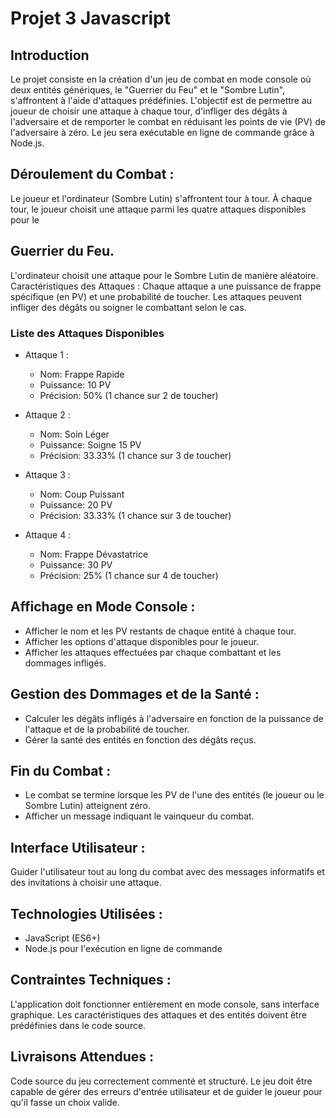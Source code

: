 # Projet 3 Javascript

## Introduction
Le projet consiste en la création d'un jeu de combat en mode console où deux entités
génériques, le "Guerrier du Feu" et le "Sombre Lutin", s'affrontent à l'aide d'attaques
prédéfinies. L'objectif est de permettre au joueur de choisir une attaque à chaque tour,
d'infliger des dégâts à l'adversaire et de remporter le combat en réduisant les points de vie
(PV) de l'adversaire à zéro. Le jeu sera exécutable en ligne de commande grâce à Node.js.
## Déroulement du Combat :
Le joueur et l'ordinateur (Sombre Lutin) s'affrontent tour à tour.
À chaque tour, le joueur choisit une attaque parmi les quatre attaques disponibles pour le
## Guerrier du Feu.
L'ordinateur choisit une attaque pour le Sombre Lutin de manière aléatoire.
Caractéristiques des Attaques :
Chaque attaque a une puissance de frappe spécifique (en PV) et une probabilité de toucher.
Les attaques peuvent infliger des dégâts ou soigner le combattant selon le cas.
### Liste des Attaques Disponibles
 - Attaque 1 :
    - Nom: Frappe Rapide
    - Puissance: 10 PV
    - Précision: 50% (1 chance sur 2 de toucher)

 - Attaque 2 :
    - Nom: Soin Léger
    - Puissance: Soigne 15 PV
    - Précision: 33.33% (1 chance sur 3 de toucher)

 - Attaque 3 :
    - Nom: Coup Puissant
    - Puissance: 20 PV
    - Précision: 33.33% (1 chance sur 3 de toucher)

 - Attaque 4 :
    - Nom: Frappe Dévastatrice
    - Puissance: 30 PV
    - Précision: 25% (1 chance sur 4 de toucher)


## Affichage en Mode Console :
 - Afficher le nom et les PV restants de chaque entité à chaque tour.
 - Afficher les options d'attaque disponibles pour le joueur.
 - Afficher les attaques effectuées par chaque combattant et les dommages infligés.

## Gestion des Dommages et de la Santé :
 - Calculer les dégâts infligés à l'adversaire en fonction de la puissance de l'attaque et de la
probabilité de toucher.
 - Gérer la santé des entités en fonction des dégâts reçus.

## Fin du Combat :
 - Le combat se termine lorsque les PV de l'une des entités (le joueur ou le Sombre Lutin)
atteignent zéro.
 - Afficher un message indiquant le vainqueur du combat.

## Interface Utilisateur :
Guider l'utilisateur tout au long du combat avec des messages informatifs et des invitations à
choisir une attaque.

## Technologies Utilisées :
 - JavaScript (ES6+)
 - Node.js pour l'exécution en ligne de commande

## Contraintes Techniques :
L'application doit fonctionner entièrement en mode console, sans interface graphique.
Les caractéristiques des attaques et des entités doivent être prédéfinies dans le code source.

## Livraisons Attendues :
Code source du jeu correctement commenté et structuré.
Le jeu doit être capable de gérer des erreurs d'entrée utilisateur et de guider le joueur pour qu'il
fasse un choix valide.